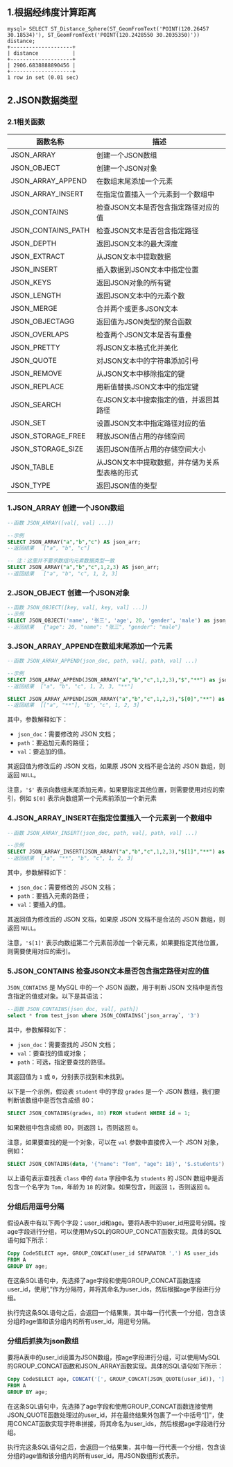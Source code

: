 ## 1.根据经纬度计算距离

```mysql
mysql> SELECT ST_Distance_Sphere(ST_GeomFromText('POINT(120.26457 30.18534)'), ST_GeomFromText('POINT(120.2428550 30.2035350)')) distance;
+--------------------+
| distance           |
+--------------------+
| 2906.6838888890456 |
+--------------------+
1 row in set (0.01 sec)
```

## 2.JSON数据类型

### 2.1相关函数

| 函数名称           | 描述                                           |
| ------------------ | ---------------------------------------------- |
| JSON_ARRAY         | 创建一个JSON数组                               |
| JSON_OBJECT        | 创建一个JSON对象                               |
| JSON_ARRAY_APPEND  | 在数组末尾添加一个元素                         |
| JSON_ARRAY_INSERT  | 在指定位置插入一个元素到一个数组中             |
| JSON_CONTAINS      | 检查JSON文本是否包含指定路径对应的值           |
| JSON_CONTAINS_PATH | 检查JSON文本是否包含指定路径                   |
| JSON_DEPTH         | 返回JSON文本的最大深度                         |
| JSON_EXTRACT       | 从JSON文本中提取数据                           |
| JSON_INSERT        | 插入数据到JSON文本中指定位置                   |
| JSON_KEYS          | 返回JSON对象的所有键                           |
| JSON_LENGTH        | 返回JSON文本中的元素个数                       |
| JSON_MERGE         | 合并两个或更多JSON文本                         |
| JSON_OBJECTAGG     | 返回值为JSON类型的聚合函数                     |
| JSON_OVERLAPS      | 检查两个JSON文本是否有重叠                     |
| JSON_PRETTY        | 将JSON文本格式化并美化                         |
| JSON_QUOTE         | 对JSON文本中的字符串添加引号                   |
| JSON_REMOVE        | 从JSON文本中移除指定的键                       |
| JSON_REPLACE       | 用新值替换JSON文本中的指定键                   |
| JSON_SEARCH        | 在JSON文本中搜索指定的值，并返回其路径         |
| JSON_SET           | 设置JSON文本中指定路径对应的值                 |
| JSON_STORAGE_FREE  | 释放JSON值占用的存储空间                       |
| JSON_STORAGE_SIZE  | 返回JSON值所占用的存储空间大小                 |
| JSON_TABLE         | 从JSON文本中提取数据，并存储为关系型表格的形式 |
| JSON_TYPE          | 返回JSON值的类型                               |

### 1.JSON_ARRAY 创建一个JSON数组

```sql
--函数 JSON_ARRAY([val[, val] ...])

--示例
SELECT JSON_ARRAY("a","b","c") AS json_arr;
--返回结果   ["a", "b", "c"]

-- 注：这里并不要求数组内元素数据类型一致
SELECT JSON_ARRAY("a","b","c",1,2,3) AS json_arr;
--返回结果   ["a", "b", "c", 1, 2, 3]
```

### 2.JSON_OBJECT 创建一个JSON对象

```sql
--函数 JSON_OBJECT([key, val[, key, val] ...])
--示例
SELECT JSON_OBJECT('name', '张三', 'age', 20, 'gender', 'male') as json_obj;
--返回结果   {"age": 20, "name": "张三", "gender": "male"}
```



### 3.JSON_ARRAY_APPEND在数组末尾添加一个元素

```sql
--函数 JSON_ARRAY_APPEND(json_doc, path, val[, path, val] ...)

--示例
SELECT JSON_ARRAY_APPEND(JSON_ARRAY("a","b","c",1,2,3),"$","**") as json_arr;
--返回结果  ["a", "b", "c", 1, 2, 3, "**"]

SELECT JSON_ARRAY_APPEND(JSON_ARRAY("a","b","c",1,2,3),"$[0]","**") as json_arr;
--返回结果  [["a", "**"], "b", "c", 1, 2, 3]
```

其中，参数解释如下：

- `json_doc`：需要修改的 JSON 文档；
- `path`：要追加元素的路径；
- `val`：要追加的值。

其返回值为修改后的 JSON 文档，如果原 JSON 文档不是合法的 JSON 数组，则返回 `NULL`。

注意，`'$'` 表示向数组末尾添加元素，如果要指定其他位置，则需要使用对应的索引，例如 `$[0]` 表示向数组第一个元素前添加一个新元素

### 4.JSON_ARRAY_INSERT在指定位置插入一个元素到一个数组中

```sql
--函数 JSON_ARRAY_INSERT(json_doc, path, val[, path, val] ...)

--示例
SELECT JSON_ARRAY_INSERT(JSON_ARRAY("a","b","c",1,2,3),"$[1]","**") as json_arr;
--返回结果  ["a", "**", "b", "c", 1, 2, 3]
```

其中，参数解释如下：

- `json_doc`：需要修改的 JSON 文档；
- `path`：要插入元素的路径；
- `val`：要插入的值。

其返回值为修改后的 JSON 文档，如果原 JSON 文档不是合法的 JSON 数组，则返回 `NULL`。

注意，`'$[1]'` 表示向数组第二个元素前添加一个新元素，如果要指定其他位置，则需要使用对应的索引。

### 5.JSON_CONTAINS  检查JSON文本是否包含指定路径对应的值

`JSON_CONTAINS` 是 MySQL 中的一个 JSON 函数，用于判断 JSON 文档中是否包含指定的值或对象。以下是其语法：

```sql
--函数 JSON_CONTAINS(json_doc, val[, path])
select * from test_json where JSON_CONTAINS(`json_array`, '3')
```

其中，参数解释如下：

- `json_doc`：需要查找的 JSON 文档；
- `val`：要查找的值或对象；
- `path`：可选，指定要查找的路径。

其返回值为 `1` 或 `0`，分别表示找到和未找到。

以下是一个示例，假设表 `student` 中的字段 `grades` 是一个 JSON 数组，我们要判断该数组中是否包含成绩 80：

```sql
SELECT JSON_CONTAINS(grades, 80) FROM student WHERE id = 1;
```

如果数组中包含成绩 80，则返回 `1`，否则返回 `0`。

注意，如果要查找的是一个对象，可以在 `val` 参数中直接传入一个 JSON 对象，例如：

```sql
SELECT JSON_CONTAINS(data, '{"name": "Tom", "age": 18}', '$.students') FROM class WHERE id = 1;
```

以上语句表示查找表 `class` 中的 `data` 字段中名为 `students` 的 JSON 数组中是否包含一个名字为 `Tom`，年龄为 `18` 的对象。如果包含，则返回 `1`，否则返回 `0`。







### 分组后用逗号分隔

假设A表中有以下两个字段：user_id和age。要将A表中的user_id用逗号分隔，按age字段进行分组，可以使用MySQL的GROUP_CONCAT函数实现。具体的SQL语句如下所示：

```sql
Copy CodeSELECT age, GROUP_CONCAT(user_id SEPARATOR ',') AS user_ids
FROM A
GROUP BY age;
```

在这条SQL语句中，先选择了age字段和使用GROUP_CONCAT函数连接user_id，使用“,”作为分隔符，并将其命名为user_ids，然后根据age字段进行分组。

执行完这条SQL语句之后，会返回一个结果集，其中每一行代表一个分组，包含该分组的age值和该分组内的所有user_id，用逗号分隔。



### 分组后抓换为json数组

要将A表中的user_id设置为JSON数组，按age字段进行分组，可以使用MySQL的GROUP_CONCAT函数和JSON_ARRAY函数实现。具体的SQL语句如下所示：

```sql
Copy CodeSELECT age, CONCAT('[', GROUP_CONCAT(JSON_QUOTE(user_id)), ']') AS user_ids
FROM A
GROUP BY age;
```

在这条SQL语句中，先选择了age字段和使用GROUP_CONCAT函数连接使用JSON_QUOTE函数处理过的user_id，并在最终结果外包裹了一个中括号“[]”，使用CONCAT函数实现字符串拼接，将其命名为user_ids，然后根据age字段进行分组。

执行完这条SQL语句之后，会返回一个结果集，其中每一行代表一个分组，包含该分组的age值和该分组内的所有user_id，用JSON数组形式表示。